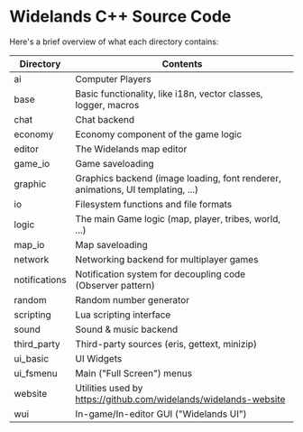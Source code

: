 # Widelands C++ Source Code

Here's a brief overview of what each directory contains:

| Directory | Contents |
| --- | --- |
| ai | Computer Players |
| base | Basic functionality, like i18n, vector classes, logger, macros |
| chat | Chat backend |
| economy | Economy component of the game logic |
| editor | The Widelands map editor |
| game_io | Game saveloading |
| graphic | Graphics backend (image loading, font renderer, animations, UI templating, ...) |
| io | Filesystem functions and file formats |
| logic | The main Game logic (map, player, tribes, world, ...) |
| map_io | Map saveloading |
| network | Networking backend for multiplayer games |
| notifications | Notification system for decoupling code (Observer pattern) |
| random | Random number generator |
| scripting | Lua scripting interface |
| sound | Sound & music backend |
| third_party | Third-party sources (eris, gettext, minizip) |
| ui_basic | UI Widgets |
| ui_fsmenu | Main ("Full Screen") menus |
| website | Utilities used by https://github.com/widelands/widelands-website |
| wui | In-game/In-editor GUI ("Widelands UI") |
